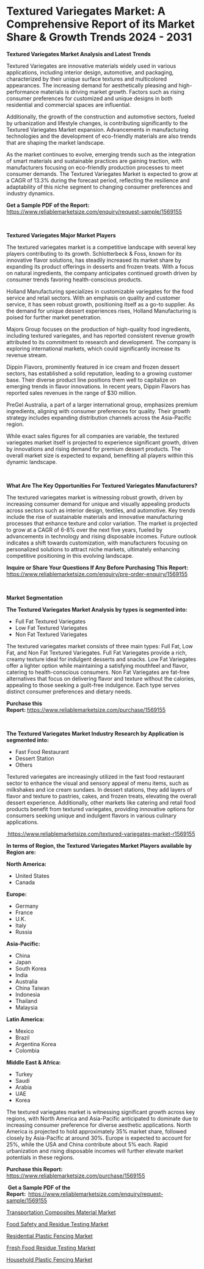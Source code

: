 <p><h1>Textured Variegates Market: A Comprehensive Report of its Market Share & Growth Trends 2024 - 2031</h1></p><p><strong>Textured Variegates Market Analysis and Latest Trends</strong></p>
<p><p>Textured Variegates are innovative materials widely used in various applications, including interior design, automotive, and packaging, characterized by their unique surface textures and multicolored appearances. The increasing demand for aesthetically pleasing and high-performance materials is driving market growth. Factors such as rising consumer preferences for customized and unique designs in both residential and commercial spaces are influential. </p><p>Additionally, the growth of the construction and automotive sectors, fueled by urbanization and lifestyle changes, is contributing significantly to the Textured Variegates Market expansion. Advancements in manufacturing technologies and the development of eco-friendly materials are also trends that are shaping the market landscape. </p><p>As the market continues to evolve, emerging trends such as the integration of smart materials and sustainable practices are gaining traction, with manufacturers focusing on eco-friendly production processes to meet consumer demands. The Textured Variegates Market is expected to grow at a CAGR of 13.3% during the forecast period, reflecting the resilience and adaptability of this niche segment to changing consumer preferences and industry dynamics.</p></p>
<p><strong>Get a Sample PDF of the Report:&nbsp;</strong> <a href="https://www.reliablemarketsize.com/enquiry/request-sample/1569155?utm_campaign=1737&utm_medium=2&utm_source=Github&utm_content=ia&utm_term=14102024&utm_id=textured-variegates">https://www.reliablemarketsize.com/enquiry/request-sample/1569155</a></p>
<p>&nbsp;</p>
<p><strong>Textured Variegates Major Market Players</strong></p>
<p><p>The textured variegates market is a competitive landscape with several key players contributing to its growth. Schlotterbeck & Foss, known for its innovative flavor solutions, has steadily increased its market share by expanding its product offerings in desserts and frozen treats. With a focus on natural ingredients, the company anticipates continued growth driven by consumer trends favoring health-conscious products.</p><p>Holland Manufacturing specializes in customizable variegates for the food service and retail sectors. With an emphasis on quality and customer service, it has seen robust growth, positioning itself as a go-to supplier. As the demand for unique dessert experiences rises, Holland Manufacturing is poised for further market penetration.</p><p>Majors Group focuses on the production of high-quality food ingredients, including textured variegates, and has reported consistent revenue growth attributed to its commitment to research and development. The company is exploring international markets, which could significantly increase its revenue stream.</p><p>Dippin Flavors, prominently featured in ice cream and frozen dessert sectors, has established a solid reputation, leading to a growing customer base. Their diverse product line positions them well to capitalize on emerging trends in flavor innovations. In recent years, Dippin Flavors has reported sales revenues in the range of $30 million.</p><p>PreGel Australia, a part of a larger international group, emphasizes premium ingredients, aligning with consumer preferences for quality. Their growth strategy includes expanding distribution channels across the Asia-Pacific region.</p><p>While exact sales figures for all companies are variable, the textured variegates market itself is projected to experience significant growth, driven by innovations and rising demand for premium dessert products. The overall market size is expected to expand, benefiting all players within this dynamic landscape.</p></p>
<p>&nbsp;</p>
<p><strong>What Are The Key Opportunities For Textured Variegates Manufacturers?</strong></p>
<p><p>The textured variegates market is witnessing robust growth, driven by increasing consumer demand for unique and visually appealing products across sectors such as interior design, textiles, and automotive. Key trends include the rise of sustainable materials and innovative manufacturing processes that enhance texture and color variation. The market is projected to grow at a CAGR of 6-8% over the next five years, fueled by advancements in technology and rising disposable incomes. Future outlook indicates a shift towards customization, with manufacturers focusing on personalized solutions to attract niche markets, ultimately enhancing competitive positioning in this evolving landscape.</p></p>
<p><strong>Inquire or Share Your Questions If Any Before Purchasing This Report:</strong> <a href="https://www.reliablemarketsize.com/enquiry/pre-order-enquiry/1569155?utm_campaign=1737&utm_medium=2&utm_source=Github&utm_content=ia&utm_term=14102024&utm_id=textured-variegates">https://www.reliablemarketsize.com/enquiry/pre-order-enquiry/1569155</a></p>
<p>&nbsp;</p>
<p><strong>Market Segmentation</strong></p>
<p><strong>The Textured Variegates Market Analysis by types is segmented into:</strong></p>
<p><ul><li>Full Fat Textured Variegates</li><li>Low Fat Textured Variegates</li><li>Non Fat Textured Variegates</li></ul></p>
<p><p>The textured variegates market consists of three main types: Full Fat, Low Fat, and Non Fat Textured Variegates. Full Fat Variegates provide a rich, creamy texture ideal for indulgent desserts and snacks. Low Fat Variegates offer a lighter option while maintaining a satisfying mouthfeel and flavor, catering to health-conscious consumers. Non Fat Variegates are fat-free alternatives that focus on delivering flavor and texture without the calories, appealing to those seeking a guilt-free indulgence. Each type serves distinct consumer preferences and dietary needs.</p></p>
<p><strong>Purchase this Report:&nbsp;</strong><a href="https://www.reliablemarketsize.com/purchase/1569155?utm_campaign=1737&utm_medium=2&utm_source=Github&utm_content=ia&utm_term=14102024&utm_id=textured-variegates">https://www.reliablemarketsize.com/purchase/1569155</a></p>
<p>&nbsp;</p>
<p><strong>The Textured Variegates Market Industry Research by Application is segmented into:</strong></p>
<p><ul><li>Fast Food Restaurant</li><li>Dessert Station</li><li>Others</li></ul></p>
<p><p>Textured variegates are increasingly utilized in the fast food restaurant sector to enhance the visual and sensory appeal of menu items, such as milkshakes and ice cream sundaes. In dessert stations, they add layers of flavor and texture to pastries, cakes, and frozen treats, elevating the overall dessert experience. Additionally, other markets like catering and retail food products benefit from textured variegates, providing innovative options for consumers seeking unique and indulgent flavors in various culinary applications.</p></p>
<p><a href="https://www.reliablemarketsize.com/textured-variegates-market-r1569155?utm_campaign=1737&utm_medium=2&utm_source=Github&utm_content=ia&utm_term=14102024&utm_id=textured-variegates">&nbsp;https://www.reliablemarketsize.com/textured-variegates-market-r1569155</a></p>
<p><strong>In terms of Region, the Textured Variegates Market Players available by Region are:</strong></p>
<p>
    <p> <strong> North America: </strong>
        <ul>
            <li>United States</li>
            <li>Canada</li>
        </ul>
        </p> 
    <p> <strong> Europe: </strong>
        <ul>
            <li>Germany</li>
            <li>France</li>
            <li>U.K.</li>
            <li>Italy</li>
            <li>Russia</li>
        </ul>
        </p> 
    <p> <strong> Asia-Pacific: </strong>
        <ul>
            <li>China</li>
            <li>Japan</li>
            <li>South Korea</li>
            <li>India</li>
            <li>Australia</li>
            <li>China Taiwan</li>
            <li>Indonesia</li>
            <li>Thailand</li>
            <li>Malaysia</li>
        </ul>
        </p> 
    <p> <strong> Latin America: </strong>
        <ul>
            <li>Mexico</li>
            <li>Brazil</li>
            <li>Argentina Korea</li>
            <li>Colombia</li>
        </ul>
        </p> 
    <p> <strong> Middle East & Africa: </strong>
        <ul>
            <li>Turkey</li>
            <li>Saudi</li>
            <li>Arabia</li>
            <li>UAE</li>
            <li>Korea</li>
        </ul>
    </p>
    </p>
<p><p>The textured variegates market is witnessing significant growth across key regions, with North America and Asia-Pacific anticipated to dominate due to increasing consumer preference for diverse aesthetic applications. North America is projected to hold approximately 35% market share, followed closely by Asia-Pacific at around 30%. Europe is expected to account for 25%, while the USA and China contribute about 5% each. Rapid urbanization and rising disposable incomes will further elevate market potentials in these regions.</p></p>
<p><strong>Purchase this Report: </strong><a href="https://www.reliablemarketsize.com/purchase/1569155?utm_campaign=1737&utm_medium=2&utm_source=Github&utm_content=ia&utm_term=14102024&utm_id=textured-variegates">https://www.reliablemarketsize.com/purchase/1569155</a></p>
<p>&nbsp;<strong>Get a Sample PDF of the Report:&nbsp;&nbsp;</strong><a href="https://www.reliablemarketsize.com/enquiry/request-sample/1569155?utm_campaign=1737&utm_medium=2&utm_source=Github&utm_content=ia&utm_term=14102024&utm_id=textured-variegates">https://www.reliablemarketsize.com/enquiry/request-sample/1569155</a></p>
<p><strong></strong></p>
<p><p><a href="https://www.linkedin.com/pulse/exploring-transportation-composites-material-market-strategic-ahdze?utm_campaign=1737&utm_medium=2&utm_source=Github&utm_content=ia&utm_term=14102024&utm_id=textured-variegates">Transportation Composites Material Market</a></p><p><a href="https://www.linkedin.com/pulse/insights-food-safety-residue-testing-market-size-which-expanding-0vkdf?trk=public_post_embed_feed-article-content&utm_campaign=1737&utm_medium=2&utm_source=Github&utm_content=ia&utm_term=14102024&utm_id=textured-variegates">Food Safety and Residue Testing Market</a></p><p><a href="https://www.linkedin.com/pulse/residential-plastic-fencing-market-evolution-global-trends-regional-tojqf?trk=public_post_embed_feed-article-content&utm_campaign=1737&utm_medium=2&utm_source=Github&utm_content=ia&utm_term=14102024&utm_id=textured-variegates">Residential Plastic Fencing Market</a></p><p><a href="https://www.linkedin.com/pulse/fresh-food-residue-testing-market-global-insights-regional-gkypf?trk=public_post_embed_feed-article-content&utm_campaign=1737&utm_medium=2&utm_source=Github&utm_content=ia&utm_term=14102024&utm_id=textured-variegates">Fresh Food Residue Testing Market</a></p><p><a href="https://www.linkedin.com/pulse/household-plastic-fencing-market-global-trends-forecast-2024-bi7gf?trk=public_post_embed_feed-article-content&utm_campaign=1737&utm_medium=2&utm_source=Github&utm_content=ia&utm_term=14102024&utm_id=textured-variegates">Household Plastic Fencing Market</a></p></p>